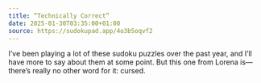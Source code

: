 ```yaml
---
title: “Technically Correct”
date: 2025-01-30T03:35:00+01:00
source: https://sudokupad.app/4o3b5oqvf2
---
```

I’ve been playing a lot of these sudoku puzzles over the past year, and I’ll have more to say about them at some point. But this one from Lorena is—there’s really no other word for it: cursed.
